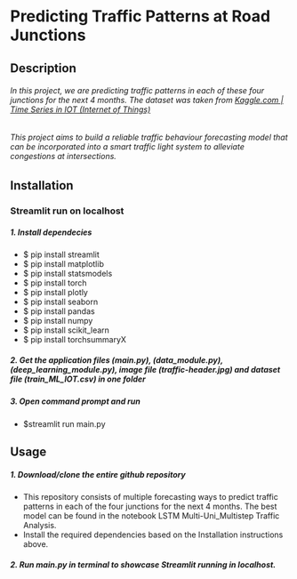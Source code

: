 # Predicting Traffic Patterns at Road Junctions

<!--- ![alt text](https://alpinesherpa.com/wp-content/uploads/2016/06/traffic-header.jpg) --->

## Description
###### In this project, we are predicting traffic patterns in each of these four junctions for the next 4 months. The dataset was taken from [Kaggle.com | Time Series in IOT (Internet of Things)](https://www.kaggle.com/vetrirah/ml-iot?select=train_ML_IOT.csv)

###### This project aims to build a reliable traffic behaviour forecasting model that can be incorporated into a smart traffic light system to alleviate congestions at intersections.

## Installation
### Streamlit run on localhost

##### 1. Install dependecies
* $ pip install streamlit
* $ pip install matplotlib
* $ pip install statsmodels
* $ pip install torch
* $ pip install plotly
* $ pip install seaborn
* $ pip install pandas
* $ pip install numpy
* $ pip install scikit_learn
* $ pip install torchsummaryX

##### 2. Get the application files (main.py), (data_module.py), (deep_learning_module.py), image file (traffic-header.jpg) and dataset file (train_ML_IOT.csv) in one folder
##### 3. Open command prompt and run
* $streamlit run main.py
  

## Usage
##### 1. Download/clone the entire github repository
* This repository consists of multiple forecasting ways to predict traffic patterns in each of the four junctions for the next 4 months. The best model can be found in the notebook LSTM Multi-Uni_Multistep Traffic Analysis.
* Install the required dependencies based on the Installation instructions above.

##### 2. Run main.py in terminal to showcase Streamlit running in localhost.

